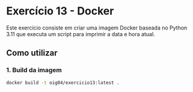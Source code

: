 # Exercício 13 - Docker

Este exercício consiste em criar uma imagem Docker baseada no Python 3.11 que executa um script para imprimir a data e hora atual.

## Como utilizar

### 1. Build da imagem
```bash
docker build -t oig04/exercicio13:latest .
